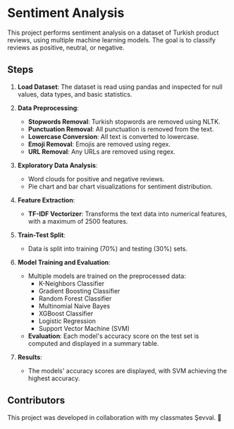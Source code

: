 # Sentiment Analysis

This project performs sentiment analysis on a dataset of Turkish product reviews, using multiple machine learning models. The goal is to classify reviews as positive, neutral, or negative.

## Steps

1. **Load Dataset**: The dataset is read using pandas and inspected for null values, data types, and basic statistics.

2. **Data Preprocessing**:
   - **Stopwords Removal**: Turkish stopwords are removed using NLTK.
   - **Punctuation Removal**: All punctuation is removed from the text.
   - **Lowercase Conversion**: All text is converted to lowercase.
   - **Emoji Removal**: Emojis are removed using regex.
   - **URL Removal**: Any URLs are removed using regex.

3. **Exploratory Data Analysis**:
   - Word clouds for positive and negative reviews.
   - Pie chart and bar chart visualizations for sentiment distribution.

4. **Feature Extraction**:
   - **TF-IDF Vectorizer**: Transforms the text data into numerical features, with a maximum of 2500 features.

5. **Train-Test Split**:
   - Data is split into training (70%) and testing (30%) sets.

6. **Model Training and Evaluation**:
   - Multiple models are trained on the preprocessed data:
     - K-Neighbors Classifier
     - Gradient Boosting Classifier
     - Random Forest Classifier
     - Multinomial Naive Bayes
     - XGBoost Classifier
     - Logistic Regression
     - Support Vector Machine (SVM)
   - **Evaluation**: Each model's accuracy score on the test set is computed and displayed in a summary table.

7. **Results**:
   - The models' accuracy scores are displayed, with SVM achieving the highest accuracy.
     
## Contributors
This project was developed in collaboration with my classmates Şevval. 🌼 

